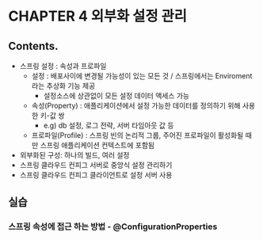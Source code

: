 # CHAPTER 4 외부화 설정 관리

## Contents.
- 스프링 설정 : 속성과 프로파일
  - 설정 : 배포사이에 변경될 가능성이 있는 모든 것 / 스프링에서는 Enviroment라는 추상화 기능 제공
    - 설정소스에 상관없이 모든 설정 데이터 액세스 가능
  - 속성(Property) : 애플리케이션에서 설정 가능한 데이터를 정의하기 위해 사용한 키-값 쌍
    - e.g) db 설정, 로그 전략, 서버 타임아웃 값 등
  - 프로파일(Profile) : 스프링 빈의 논리적 그룹, 주어진 프로파일이 활성화될 때만 스프링 애플리케이션 컨텍스트에 포함됨
- 외부화된 구성: 하나의 빌드, 여러 설정
- 스프링 클라우드 컨피그 서버로 중앙식 설정 관리하기
- 스프링 클라우드 컨피그 클라이언트로 설정 서버 사용


## 실습

### 스프링 속성에 접근 하는 방법 - @ConfigurationProperties



